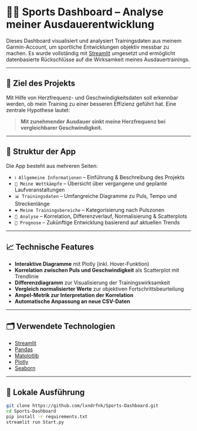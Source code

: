 # 🏃‍♂️ Sports Dashboard – Analyse meiner Ausdauerentwicklung

Dieses Dashboard visualisiert und analysiert Trainingsdaten aus meinem Garmin-Account, um sportliche Entwicklungen objektiv messbar zu machen. Es wurde vollständig mit [Streamlit](https://streamlit.io/) umgesetzt und ermöglicht datenbasierte Rückschlüsse auf die Wirksamkeit meines Ausdauertrainings.

---

## 🎯 Ziel des Projekts

Mit Hilfe von Herzfrequenz- und Geschwindigkeitsdaten soll erkennbar werden, ob mein Training zu einer besseren Effizienz geführt hat. Eine zentrale Hypothese lautet:

> **Mit zunehmender Ausdauer sinkt meine Herzfrequenz bei vergleichbarer Geschwindigkeit.**

---

## 🧩 Struktur der App

Die App besteht aus mehreren Seiten:

- `ℹ️ Allgemeine Informationen` – Einführung & Beschreibung des Projekts
- `🏅 Meine Wettkämpfe` – Übersicht über vergangene und geplante Laufveranstaltungen
- `📊 Trainingsdaten` – Umfangreiche Diagramme zu Puls, Tempo und Streckenlänge
- `❤️ Meine Trainingsbereiche` – Kategorisierung nach Pulszonen
- `🧠 Analyse` – Korrelation, Differenzverlauf, Normalisierung & Scatterplots
- `🧠 Prognose` – Zukünftige Entwicklung basierend auf aktuellen Trends

---

## 📈 Technische Features

- **Interaktive Diagramme** mit Plotly (inkl. Hover-Funktion)
- **Korrelation zwischen Puls und Geschwindigkeit** als Scatterplot mit Trendlinie
- **Differenzdiagramm** zur Visualisierung der Trainingswirksamkeit
- **Vergleich normalisierter Werte** zur objektiven Fortschrittsbeurteilung
- **Ampel-Metrik zur Interpretation der Korrelation**
- **Automatische Anpassung an neue CSV-Daten**

---

## 🗂️ Verwendete Technologien

- [Streamlit](https://streamlit.io/)
- [Pandas](https://pandas.pydata.org/)
- [Matplotlib](https://matplotlib.org/)
- [Plotly](https://plotly.com/python/)
- [Seaborn](https://seaborn.pydata.org/)

---

## 🚀 Lokale Ausführung

```bash
git clone https://github.com/lxndrfnk/Sports-Dashboard.git
cd Sports-Dashboard
pip install -r requirements.txt
streamlit run Start.py
